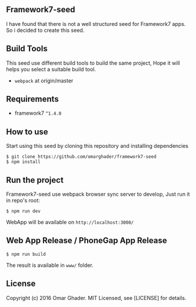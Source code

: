 ## Framework7-seed
I have found that there is not a well structured seed for Framework7 apps.
So i decided to create this seed.

## Build Tools

This seed use different build tools to build the same project, Hope it will helps you select a suitable build tool.

* `webpack` at origin/master

## Requirements

* framework7 `^1.4.0`

## How to use

Start using this seed by cloning this repository and installing dependencies
```
$ git clone https://github.com/omarghader/framework7-seed
$ npm install 
```

## Run the project

Framework7-seed use webpack browser sync server to develop, Just run it in repo's root:

```
$ npm run dev
```

WebApp will be available on `http://localhost:3000/`

## Web App Release / PhoneGap App Release

```
$ npm run build
```

The result is available in `www/` folder.

## License

Copyright (c) 2016 Omar Ghader. MIT Licensed, see [LICENSE] for details.
